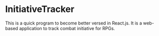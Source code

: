 # InitiativeTracker
This is a quick program to become better versed in React.js. It is a web-based application to track combat initiative for RPGs.
